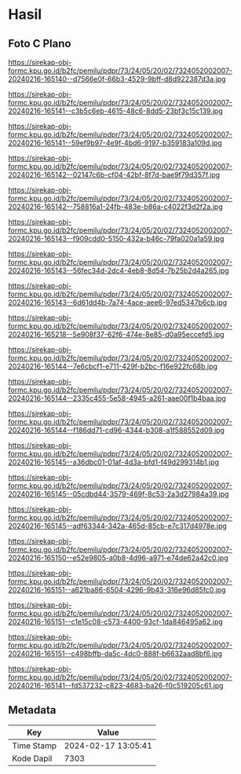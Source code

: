 # Hasil

## Foto C Plano

https://sirekap-obj-formc.kpu.go.id/b2fc/pemilu/pdpr/73/24/05/20/02/7324052002007-20240216-165140--d7566e0f-66b3-4529-9bff-d8d922387d3a.jpg

https://sirekap-obj-formc.kpu.go.id/b2fc/pemilu/pdpr/73/24/05/20/02/7324052002007-20240216-165141--c3b5c6eb-4615-48c6-8dd5-23bf3c15c139.jpg

https://sirekap-obj-formc.kpu.go.id/b2fc/pemilu/pdpr/73/24/05/20/02/7324052002007-20240216-165141--59ef9b97-4e9f-4bd6-9197-b359183a109d.jpg

https://sirekap-obj-formc.kpu.go.id/b2fc/pemilu/pdpr/73/24/05/20/02/7324052002007-20240216-165142--02147c6b-cf04-42bf-8f7d-bae9f79d357f.jpg

https://sirekap-obj-formc.kpu.go.id/b2fc/pemilu/pdpr/73/24/05/20/02/7324052002007-20240216-165142--758816a1-24fb-483e-b86a-c4022f3d2f2a.jpg

https://sirekap-obj-formc.kpu.go.id/b2fc/pemilu/pdpr/73/24/05/20/02/7324052002007-20240216-165143--f909cdd0-5150-432a-b46c-79fa020a1a59.jpg

https://sirekap-obj-formc.kpu.go.id/b2fc/pemilu/pdpr/73/24/05/20/02/7324052002007-20240216-165143--56fec34d-2dc4-4eb8-8d54-7b25b2d4a265.jpg

https://sirekap-obj-formc.kpu.go.id/b2fc/pemilu/pdpr/73/24/05/20/02/7324052002007-20240216-165143--6d61dd4b-7a74-4ace-aee6-97ed5347b6cb.jpg

https://sirekap-obj-formc.kpu.go.id/b2fc/pemilu/pdpr/73/24/05/20/02/7324052002007-20240216-165218--5e908f37-62f6-474e-8e85-d0a95eccefd5.jpg

https://sirekap-obj-formc.kpu.go.id/b2fc/pemilu/pdpr/73/24/05/20/02/7324052002007-20240216-165144--7e6cbcf1-e711-429f-b2bc-f16e922fc68b.jpg

https://sirekap-obj-formc.kpu.go.id/b2fc/pemilu/pdpr/73/24/05/20/02/7324052002007-20240216-165144--2335c455-5e58-4945-a261-aae00f1b4baa.jpg

https://sirekap-obj-formc.kpu.go.id/b2fc/pemilu/pdpr/73/24/05/20/02/7324052002007-20240216-165144--f186dd71-cd96-4344-b308-a1f588552d09.jpg

https://sirekap-obj-formc.kpu.go.id/b2fc/pemilu/pdpr/73/24/05/20/02/7324052002007-20240216-165145--a36dbc01-01af-4d3a-bfd1-f49d299314b1.jpg

https://sirekap-obj-formc.kpu.go.id/b2fc/pemilu/pdpr/73/24/05/20/02/7324052002007-20240216-165145--05cdbd44-3579-469f-8c53-2a3d27984a39.jpg

https://sirekap-obj-formc.kpu.go.id/b2fc/pemilu/pdpr/73/24/05/20/02/7324052002007-20240216-165145--adf63344-342a-465d-85cb-e7c317d4978e.jpg

https://sirekap-obj-formc.kpu.go.id/b2fc/pemilu/pdpr/73/24/05/20/02/7324052002007-20240216-165150--e52e9805-a0b8-4d96-a971-e74de62a42c0.jpg

https://sirekap-obj-formc.kpu.go.id/b2fc/pemilu/pdpr/73/24/05/20/02/7324052002007-20240216-165151--a621ba86-6504-4296-9b43-316e96d85fc0.jpg

https://sirekap-obj-formc.kpu.go.id/b2fc/pemilu/pdpr/73/24/05/20/02/7324052002007-20240216-165151--c1e15c08-c573-4400-93cf-1da846495a62.jpg

https://sirekap-obj-formc.kpu.go.id/b2fc/pemilu/pdpr/73/24/05/20/02/7324052002007-20240216-165151--c498bffb-da5c-4dc0-888f-b6632aad8bf6.jpg

https://sirekap-obj-formc.kpu.go.id/b2fc/pemilu/pdpr/73/24/05/20/02/7324052002007-20240216-165141--fd537232-c823-4683-ba26-f0c519205c61.jpg


## Metadata

| Key        | Value               |
| ---------- | ------------------- |
| Time Stamp | 2024-02-17 13:05:41 |
| Kode Dapil | 7303                |



